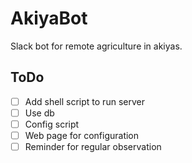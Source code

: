 # AkiyaBot
Slack bot for remote agriculture in akiyas.

## ToDo
- [ ] Add shell script to run server
- [ ] Use db
- [ ] Config script
- [ ] Web page for configuration
- [ ] Reminder for regular observation
